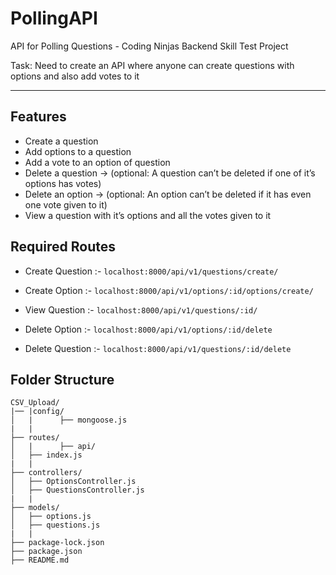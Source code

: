 # PollingAPI
API for Polling Questions - Coding Ninjas Backend Skill Test Project

Task: Need to create an API where anyone can create questions with options and also add votes to it

---

## Features
- Create a question
- Add options to a question
- Add a vote to an option of question
- Delete a question → (optional: A question can’t be deleted if one of it’s options has votes)
- Delete an option → (optional: An option can’t be deleted if it has even one vote given to it)
- View a question with it’s options and all the votes given to it

## Required Routes
* Create Question :-
``` localhost:8000/api/v1/questions/create/ ```

* Create Option :-
``` localhost:8000/api/v1/options/:id/options/create/ ```

* View Question :-
``` localhost:8000/api/v1/questions/:id/ ```

* Delete Option :-
``` localhost:8000/api/v1/options/:id/delete ```

* Delete Question :-
``` localhost:8000/api/v1/questions/:id/delete ```

## Folder Structure
```
CSV_Upload/
|── |config/
│   |      ├── mongoose.js
|   |
├── routes/
│   |      ├── api/
│   ├── index.js
|   |
├── controllers/
│   ├── OptionsController.js
│   ├── QuestionsController.js
|   |
├── models/
│   ├── options.js
│   ├── questions.js
|   |
├── package-lock.json
├── package.json
├── README.md
